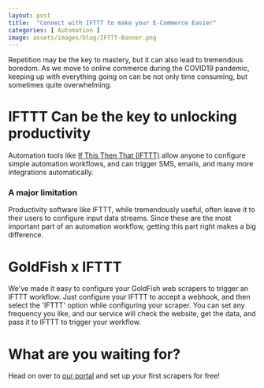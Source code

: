```yaml
---
layout: post
title:  "Connect with IFTTT to make your E-Commerce Easier"
categories: [ Automation ]
image: assets/images/blog/IFTTT-Banner.png
---
```

Repetition may be the key to mastery, but it can also lead to tremendous boredom. As we move to online commerce during the COVID19 pandemic, keeping up with everything going on can be not only time consuming, but sometimes quite overwhelming.

<h1>IFTTT Can be the key to unlocking productivity</h1>
Automation tools like <a href="https://ifttt.com">If This Then That (IFTTT)</a> allow anyone to configure simple automation workflows, and can trigger SMS, emails, and many more integrations automatically. 

<h3>A major limitation</h3>
Productivity software like IFTTT, while tremendously useful, often leave it to their users to configure input data streams. Since these are the most important part of an automation workflow, getting this part right makes a big difference.

<h1>GoldFish x IFTTT</h1>
We've made it easy to configure your GoldFish web scrapers to trigger an IFTTT workflow. Just configure your IFTTT to accept a webhook, and then select the 'IFTTT' option while configuring your scraper. You can set any frequency you like, and our service will check the website, get the data, and pass it to IFTTT to trigger your workflow. 

<h1>What are you waiting for?</h1>
Head on over to <a href="https://goldfishservice.xyz">our portal</a> and set up your first scrapers for free!
 